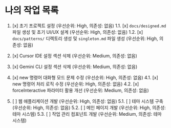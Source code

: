 # 나의 작업 목록
1. [x] 초기 프로젝트 설정 (우선순위: High, 의존성: 없음)
   1.1. [x] `docs/designed.md` 파일 생성 및 초기 UI/UX 설계 (우선순위: High, 의존성: 없음)
   1.2. [x] `docs/patterns/` 디렉토리 생성 및 `singleton.md` 파일 생성 (우선순위: High, 의존성: 없음)

2. [x] Cursor IDE 설정 섹션 삭제 (우선순위: Medium, 의존성: 없음)

3. [x] Gemini CLI 설정 섹션 삭제 (우선순위: Medium, 의존성: 없음)

4. [x] new 명령어 대화형 모드 문제 수정 (우선순위: High, 의존성: 없음)
   4.1. [x] new 명령어 처리 로직 수정 (우선순위: High, 의존성: 없음)
   4.2. [x] forceInteractive 파라미터 활용 개선 (우선순위: Medium, 의존성: 없음)

5. [ ] 웹 애플리케이션 개발 (우선순위: High, 의존성: 없음)
   5.1. [ ] 테마 시스템 구축 (우선순위: High, 의존성: 없음)
   5.2. [ ] 메인 페이지 개발 (우선순위: High, 의존성: 테마 시스템)
   5.3. [ ] 작업 관리 컴포넌트 개발 (우선순위: Medium, 의존성: 테마 시스템)